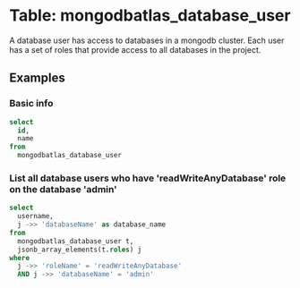 # Table: mongodbatlas_database_user

A database user has access to databases in a mongodb cluster. Each user has a set of roles that provide access to all databases in the project.

## Examples

### Basic info

```sql
select
  id,
  name
from
  mongodbatlas_database_user
```

### List all database users who have 'readWriteAnyDatabase' role on the database 'admin'

```sql
select
  username,
  j ->> 'databaseName' as database_name
from
  mongodbatlas_database_user t,
  jsonb_array_elements(t.roles) j
where
  j ->> 'roleName' = 'readWriteAnyDatabase'
  AND j ->> 'databaseName' = 'admin'
```
